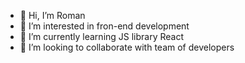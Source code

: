 - 👋 Hi, I’m Roman
- 👀 I’m interested in fron-end development
- 🌱 I’m currently learning JS library React
- 💞️ I’m looking to collaborate with team of developers 


<!---
Romari014/Romari014 is a ✨ special ✨ repository because its `README.md` (this file) appears on your GitHub profile.
You can click the Preview link to take a look at your changes.
--->
